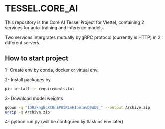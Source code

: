 # TESSEL.CORE_AI
This repository is the Core AI Tessel Project for Viettel, containing 2 services for auto-training and inference models. 

Two services intergrates mutually by gRPC protocol (currently is HTTP) in 2 different servers.

## How to start project
1- Create env by conda, docker or virtual env.

2- Install packages by 
```bash
pip install -r requirements.txt
```
3- Download model weights
```bash
gdown -q "1DRzkngEcXC0nEPG5KLvHIonIavD9WU9_" --output Archive.zip
unzip -q Archive.zip
```
4- python run.py (will be configured by flask os env later)

